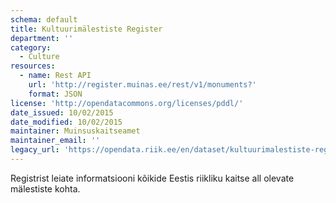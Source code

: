 ```yaml
---
schema: default
title: Kultuurimälestiste Register
department: ''
category:
  - Culture
resources:
  - name: Rest API
    url: 'http://register.muinas.ee/rest/v1/monuments?'
    format: JSON
license: 'http://opendatacommons.org/licenses/pddl/'
date_issued: 10/02/2015
date_modified: 10/02/2015
maintainer: Muinsuskaitseamet
maintainer_email: ''
legacy_url: 'https://opendata.riik.ee/en/dataset/kultuurimalestiste-register'
---
```

Registrist leiate informatsiooni kõikide Eestis riikliku kaitse all olevate mälestiste kohta.